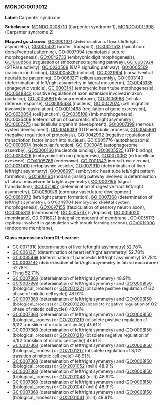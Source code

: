 
### [MONDO:0019012](http://purl.obolibrary.org/obo/MONDO_0019012)
**Label:** Carpenter syndrome

**Subclasses:** [MONDO:0008710](http://purl.obolibrary.org/obo/MONDO_0008710) (Carpenter syndrome 1), [MONDO:0013998](http://purl.obolibrary.org/obo/MONDO_0013998) (Carpenter syndrome 2), 

**Mapped go classes:** [GO:0061371](http://purl.obolibrary.org/obo/GO_0061371) (determination of heart left/right asymmetry), [GO:0015031](http://purl.obolibrary.org/obo/GO_0015031) (protein transport), [GO:0021513](http://purl.obolibrary.org/obo/GO_0021513) (spinal cord dorsal/ventral patterning), [GO:0097094](http://purl.obolibrary.org/obo/GO_0097094) (craniofacial suture morphogenesis), [GO:0042733](http://purl.obolibrary.org/obo/GO_0042733) (embryonic digit morphogenesis), [GO:0008589](http://purl.obolibrary.org/obo/GO_0008589) (regulation of smoothened signaling pathway), [GO:0003924](http://purl.obolibrary.org/obo/GO_0003924) (GTPase activity), [GO:0030509](http://purl.obolibrary.org/obo/GO_0030509) (BMP signaling pathway), [GO:0005509](http://purl.obolibrary.org/obo/GO_0005509) (calcium ion binding), [GO:0005829](http://purl.obolibrary.org/obo/GO_0005829) (cytosol), [GO:0021904](http://purl.obolibrary.org/obo/GO_0021904) (dorsal/ventral neural tube patterning), [GO:0060271](http://purl.obolibrary.org/obo/GO_0060271) (cilium assembly), [GO:0003140](http://purl.obolibrary.org/obo/GO_0003140) (determination of left/right asymmetry in lateral mesoderm), [GO:0045335](http://purl.obolibrary.org/obo/GO_0045335) (phagocytic vesicle), [GO:0003143](http://purl.obolibrary.org/obo/GO_0003143) (embryonic heart tube morphogenesis), [GO:0048842](http://purl.obolibrary.org/obo/GO_0048842) (positive regulation of axon extension involved in axon guidance), [GO:0005886](http://purl.obolibrary.org/obo/GO_0005886) (plasma membrane), [GO:0006968](http://purl.obolibrary.org/obo/GO_0006968) (cellular defense response), [GO:0005634](http://purl.obolibrary.org/obo/GO_0005634) (nucleus), [GO:0042074](http://purl.obolibrary.org/obo/GO_0042074) (cell migration involved in gastrulation), [GO:0010468](http://purl.obolibrary.org/obo/GO_0010468) (regulation of gene expression), [GO:0030054](http://purl.obolibrary.org/obo/GO_0030054) (cell junction), [GO:0035108](http://purl.obolibrary.org/obo/GO_0035108) (limb morphogenesis), [GO:0035469](http://purl.obolibrary.org/obo/GO_0035469) (determination of pancreatic left/right asymmetry), [GO:0007275](http://purl.obolibrary.org/obo/GO_0007275) (multicellular organism development), [GO:0007399](http://purl.obolibrary.org/obo/GO_0007399) (nervous system development), [GO:0046039](http://purl.obolibrary.org/obo/GO_0046039) (GTP metabolic process), [GO:0045861](http://purl.obolibrary.org/obo/GO_0045861) (negative regulation of proteolysis), [GO:0042992](http://purl.obolibrary.org/obo/GO_0042992) (negative regulation of transcription factor import into nucleus), [GO:0005776](http://purl.obolibrary.org/obo/GO_0005776) (autophagosome), [GO:0003674](http://purl.obolibrary.org/obo/GO_0003674) (molecular_function), [GO:0000045](http://purl.obolibrary.org/obo/GO_0000045) (autophagosome assembly), [GO:0000166](http://purl.obolibrary.org/obo/GO_0000166) (nucleotide binding), [GO:0005525](http://purl.obolibrary.org/obo/GO_0005525) (GTP binding), [GO:0030326](http://purl.obolibrary.org/obo/GO_0030326) (embryonic limb morphogenesis), [GO:0070062](http://purl.obolibrary.org/obo/GO_0070062) (extracellular exosome), [GO:0005768](http://purl.obolibrary.org/obo/GO_0005768) (endosome), [GO:0001843](http://purl.obolibrary.org/obo/GO_0001843) (neural tube closure), [GO:0031410](http://purl.obolibrary.org/obo/GO_0031410) (cytoplasmic vesicle), [GO:0071910](http://purl.obolibrary.org/obo/GO_0071910) (determination of liver left/right asymmetry), [GO:0060971](http://purl.obolibrary.org/obo/GO_0060971) (embryonic heart tube left/right pattern formation), [GO:1900164](http://purl.obolibrary.org/obo/GO_1900164) (nodal signaling pathway involved in determination of lateral mesoderm left/right asymmetry), [GO:0007165](http://purl.obolibrary.org/obo/GO_0007165) (signal transduction), [GO:0071907](http://purl.obolibrary.org/obo/GO_0071907) (determination of digestive tract left/right asymmetry), [GO:0060976](http://purl.obolibrary.org/obo/GO_0060976) (coronary vasculature development), [GO:0060972](http://purl.obolibrary.org/obo/GO_0060972) (left/right pattern formation), [GO:0007368](http://purl.obolibrary.org/obo/GO_0007368) (determination of left/right symmetry), [GO:0048704](http://purl.obolibrary.org/obo/GO_0048704) (embryonic skeletal system morphogenesis), [GO:0097155](http://purl.obolibrary.org/obo/GO_0097155) (fasciculation of sensory neuron axon), [GO:0005813](http://purl.obolibrary.org/obo/GO_0005813) (centrosome), [GO:0005737](http://purl.obolibrary.org/obo/GO_0005737) (cytoplasm), [GO:0016020](http://purl.obolibrary.org/obo/GO_0016020) (membrane), [GO:0016021](http://purl.obolibrary.org/obo/GO_0016021) (integral component of membrane), [GO:0055113](http://purl.obolibrary.org/obo/GO_0055113) (epiboly involved in gastrulation with mouth forming second), [GO:0010008](http://purl.obolibrary.org/obo/GO_0010008) (endosome membrane), 

**Class expressions from DL-Learner:**

- [GO:0071910](http://purl.obolibrary.org/obo/GO_0071910) (determination of liver left/right asymmetry) 52.78%
- [GO:0061371](http://purl.obolibrary.org/obo/GO_0061371) (determination of heart left/right asymmetry) 52.78%
- [GO:0035469](http://purl.obolibrary.org/obo/GO_0035469) (determination of pancreatic left/right asymmetry) 52.78%
- [GO:0003140](http://purl.obolibrary.org/obo/GO_0003140) (determination of left/right asymmetry in lateral mesoderm) 52.78%
- Thing 52.71%
- [GO:0007368](http://purl.obolibrary.org/obo/GO_0007368) (determination of left/right symmetry) 48.91%
- [GO:0007368](http://purl.obolibrary.org/obo/GO_0007368) (determination of left/right symmetry) and ([GO:0008150](http://purl.obolibrary.org/obo/GO_0008150) (biological_process) or [GO:2001221](http://purl.obolibrary.org/obo/GO_2001221) (obsolete positive regulation of G2 phase of mitotic cell cycle)) 48.91%
- [GO:0007368](http://purl.obolibrary.org/obo/GO_0007368) (determination of left/right symmetry) and ([GO:0008150](http://purl.obolibrary.org/obo/GO_0008150) (biological_process) or [GO:2001220](http://purl.obolibrary.org/obo/GO_2001220) (obsolete negative regulation of G2 phase of mitotic cell cycle)) 48.91%
- [GO:0007368](http://purl.obolibrary.org/obo/GO_0007368) (determination of left/right symmetry) and ([GO:0008150](http://purl.obolibrary.org/obo/GO_0008150) (biological_process) or [GO:2001219](http://purl.obolibrary.org/obo/GO_2001219) (obsolete positive regulation of S/G2 transition of mitotic cell cycle)) 48.91%
- [GO:0007368](http://purl.obolibrary.org/obo/GO_0007368) (determination of left/right symmetry) and ([GO:0008150](http://purl.obolibrary.org/obo/GO_0008150) (biological_process) or [GO:2001218](http://purl.obolibrary.org/obo/GO_2001218) (obsolete negative regulation of S/G2 transition of mitotic cell cycle)) 48.91%
- [GO:0007368](http://purl.obolibrary.org/obo/GO_0007368) (determination of left/right symmetry) and ([GO:0008150](http://purl.obolibrary.org/obo/GO_0008150) (biological_process) or [GO:2001217](http://purl.obolibrary.org/obo/GO_2001217) (obsolete regulation of S/G2 transition of mitotic cell cycle)) 48.91%
- [GO:0007368](http://purl.obolibrary.org/obo/GO_0007368) (determination of left/right symmetry) and ([GO:0008150](http://purl.obolibrary.org/obo/GO_0008150) (biological_process) or [GO:2001052](http://purl.obolibrary.org/obo/GO_2001052) (null)) 48.91%
- [GO:0007368](http://purl.obolibrary.org/obo/GO_0007368) (determination of left/right symmetry) and ([GO:0008150](http://purl.obolibrary.org/obo/GO_0008150) (biological_process) or [GO:2001048](http://purl.obolibrary.org/obo/GO_2001048) (null)) 48.91%
- [GO:0007368](http://purl.obolibrary.org/obo/GO_0007368) (determination of left/right symmetry) and ([GO:0008150](http://purl.obolibrary.org/obo/GO_0008150) (biological_process) or [GO:2001047](http://purl.obolibrary.org/obo/GO_2001047) (null)) 48.91%
- [GO:0007368](http://purl.obolibrary.org/obo/GO_0007368) (determination of left/right symmetry) and ([GO:0008150](http://purl.obolibrary.org/obo/GO_0008150) (biological_process) or [GO:2001041](http://purl.obolibrary.org/obo/GO_2001041) (null)) 48.91%


